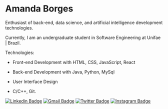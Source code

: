 # Amanda Borges

Enthusiast of back-end, data science, and artificial intelligence development technologies.

Currently, I am an undergraduate student in Software Engineering at Unifae | Brazil.

Technologies:

- Front-end Development with HTML, CSS, JavaScript, React

- Back-end Development with Java, Python, MySql

- User Interface Design

- C/C++, Git. 

[![Linkedin Badge](https://img.shields.io/badge/-Amanda%20Borges-47627D?style=flat-square&logo=Linkedin&logoColor=white&link=https://www.linkedin.com/in/amandadecassiaborges/)](https://www.linkedin.com/in/amandadecassiaborges/)
[![Gmail Badge](https://img.shields.io/badge/-amandaborgeses@gmail.com-47627D?style=flat-square&logo=Gmail&logoColor=white&link=mailto:amandaborgeses@gmail.com)](mailto:amandaborgeses@gmail.com)
[![Twitter Badge](https://img.shields.io/badge/-@amandaborgeses-47627D?style=flat-square&labelColor=47627D&logo=twitter&logoColor=white&link=https://twitter.com/amandaborgeses)](https://twitter.com/amandaborgeses) 
[![Instagram Badge](https://img.shields.io/badge/-amandadecassiaborges-47627D?style=flat-square&logo=Instagram&logoColor=white&link=https://www.instagram.com/amandadecassiaborges/)](https://www.Instagram.com/amandadecassiaborges/)
